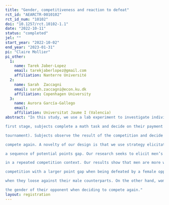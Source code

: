 ```yaml
---
title: "Gender, competitiveness and reaction to defeat"
rct_id: "AEARCTR-0010102"
rct_id_num: "10102"
doi: "10.1257/rct.10102-1.1"
date: "2022-10-11"
status: "completed"
jel: ""
start_year: "2022-10-02"
end_year: "2023-01-31"
pi: "Claire Mollier"
pi_other:
  1:
    name: Tarek Jaber-Lopez
    email: tarekjaberlopez@gmail.com
    affiliation: Nanterre Université
  2:
    name: Sarah  Zaccagni
    email: sarah.zaccagni@econ.ku.dk
    affiliation: Copenhagen University
  3:
    name: Aurora García-Gallego
    email: 
    affiliation: Universitat Jaume I (Valencia)
abstract: "In this study, we use a lab experiment to investigate individuals’ reaction after a defeat. In a
first stage, subjects complete a math task and decide on their payment scheme (piece-rate vs
tournament). Subjects observe the result of the competition and decide whether they want to
compete again. A novelty of our design is that we use strategy elicitation method by providing
a sequence of potential points gap. Our research seeks to elicit men’s and women’s behaviors
in a repeated competition context. Our results show that men are more willing to re-enter the
competition with a larger point gap when being defeated by a female opponent, compared to
when they loose against their male counterparts. On the other hand, women are indifferent to
the gender of their opponent when deciding to compete again."
layout: registration
---
```


